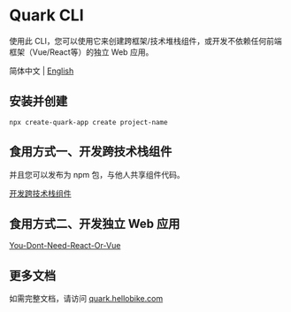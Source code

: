 # Quark CLI

使用此 CLI，您可以使用它来创建跨框架/技术堆栈组件，或开发不依赖任何前端框架（Vue/React等）的独立 Web 应用。

简体中文 | [English](./README.en-US.md)

## 安装并创建

```
npx create-quark-app create project-name
```

## 食用方式一、开发跨技术栈组件

并且您可以发布为 npm 包，与他人共享组件代码。

[开发跨技术栈组件](https://github.com/hellof2e/quark-cli/blob/main/template/application/component/README.md)

## 食用方式二、开发独立 Web 应用

[You-Dont-Need-React-Or-Vue](https://github.com/hellof2e/You-Dont-Need-React-Or-Vue)

## 更多文档

如需完整文档，请访问 [quark.hellobike.com](https://quark.hellobike.com)

